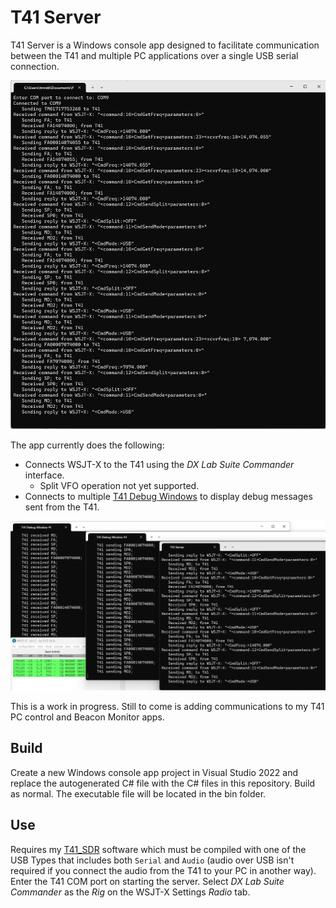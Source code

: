 # T41 Server

T41 Server is a Windows console app designed to facilitate communication between the T41 and multiple PC applications over a single USB serial connection.

![T41 Server](https://github.com/tmr4/T41Server/blob/main/images/T41Server.png)

The app currently does the following:

  * Connects WSJT-X to the T41 using the *DX Lab Suite Commander* interface.
    * Split VFO operation not yet supported.
  * Connects to multiple [T41 Debug Windows]() to display debug messages sent from the T41.

![T41 Server and Debug Windows w/ WSJT-X](https://github.com/tmr4/T41Server/blob/main/images/T41Server_Debug.png)

This is a work in progress.  Still to come is adding communications to my T41 PC control and Beacon Monitor apps.

## Build

Create a new Windows console app project in Visual Studio 2022 and replace the autogenerated C# file with the C# files in this repository.  Build as normal.  The executable file will be located in the bin folder.

## Use

Requires my [T41_SDR](https://github.com/tmr4/T41_SDR) software which must be compiled with one of the USB Types that includes both `Serial` and `Audio` (audio over USB isn't required if you connect the audio from the T41 to your PC in another way). Enter the T41 COM port on starting the server.  Select *DX Lab Suite Commander* as the *Rig* on the WSJT-X Settings *Radio* tab.

